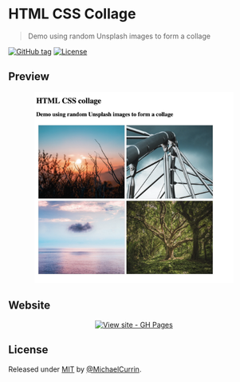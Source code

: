 # HTML CSS Collage
> Demo using random Unsplash images to form a collage

[![GitHub tag](https://img.shields.io/github/tag/MichaelCurrin/html-css-collage?include_prereleases=&sort=semver&color=blue)](https://github.com/MichaelCurrin/html-css-collage/releases/)
[![License](https://img.shields.io/badge/License-MIT-blue)](#license)


## Preview

<div align="center">
    <img src="/sample.png" alt="Sample screenshot" width="400">
</div>


## Website

<div align="center">

[![View site - GH Pages](https://img.shields.io/badge/View_site-GH_Pages-2ea44f?style=for-the-badge)](https://michaelcurrin.github.io/html-css-collage/)

</div>


## License

Released under [MIT](/LICENSE) by [@MichaelCurrin](https://github.com/MichaelCurrin).
